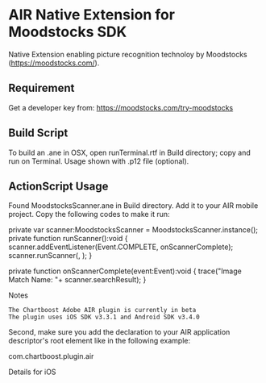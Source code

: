 AIR Native Extension for Moodstocks SDK
==============================================

Native Extension enabling picture recognition technoloy by Moodstocks (https://moodstocks.com/).

Requirement
---------------------------------------------
Get a developer key from: https://moodstocks.com/try-moodstocks

Build Script
---------------------------------------------
To build an .ane in OSX, open runTerminal.rtf in Build directory; copy and run on Terminal. Usage shown with .p12 file (optional).

ActionScript Usage
--------------------------------------------
Found MoodstocksScanner.ane in Build directory. Add it to your AIR mobile project. Copy the following codes to make it run:

private var scanner:MoodstocksScanner = MoodstocksScanner.instance();
private function runScanner():void
{
	scanner.addEventListener(Event.COMPLETE, onScannerComplete);
	scanner.runScanner(<moodstocksAPIKey>, <moodstocksAPISecret>);
}

private function onScannerComplete(event:Event):void
{
	trace("Image Match Name: "+ scanner.searchResult);
}


Notes

    The Chartboost Adobe AIR plugin is currently in beta
    The plugin uses iOS SDK v3.3.1 and Android SDK v3.4.0

Second, make sure you add the <extensionID> declaration to your AIR application descriptor's root <application> element like in the following example:

<extensions>
    <extensionID>com.chartboost.plugin.air</extensionID>
</extensions>

Details for iOS